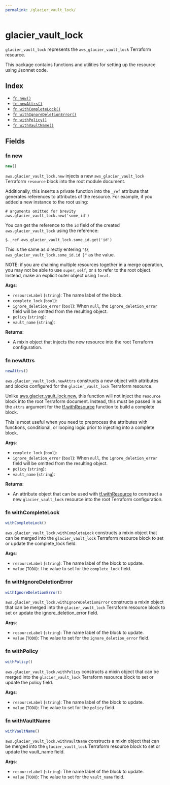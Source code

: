 ```yaml
---
permalink: /glacier_vault_lock/
---
```


# glacier_vault_lock

`glacier_vault_lock` represents the `aws_glacier_vault_lock` Terraform resource.



This package contains functions and utilities for setting up the resource using Jsonnet code.


## Index

* [`fn new()`](#fn-new)
* [`fn newAttrs()`](#fn-newattrs)
* [`fn withCompleteLock()`](#fn-withcompletelock)
* [`fn withIgnoreDeletionError()`](#fn-withignoredeletionerror)
* [`fn withPolicy()`](#fn-withpolicy)
* [`fn withVaultName()`](#fn-withvaultname)

## Fields

### fn new

```ts
new()
```


`aws.glacier_vault_lock.new` injects a new `aws_glacier_vault_lock` Terraform `resource`
block into the root module document.

Additionally, this inserts a private function into the `_ref` attribute that generates references to attributes of the
resource. For example, if you added a new instance to the root using:

    # arguments omitted for brevity
    aws.glacier_vault_lock.new('some_id')

You can get the reference to the `id` field of the created `aws.glacier_vault_lock` using the reference:

    $._ref.aws_glacier_vault_lock.some_id.get('id')

This is the same as directly entering `"${ aws_glacier_vault_lock.some_id.id }"` as the value.

NOTE: if you are chaining multiple resources together in a merge operation, you may not be able to use `super`, `self`,
or `$` to refer to the root object. Instead, make an explicit outer object using `local`.

**Args**:
  - `resourceLabel` (`string`): The name label of the block.
  - `complete_lock` (`bool`): 
  - `ignore_deletion_error` (`bool`):  When `null`, the `ignore_deletion_error` field will be omitted from the resulting object.
  - `policy` (`string`): 
  - `vault_name` (`string`): 

**Returns**:
- A mixin object that injects the new resource into the root Terraform configuration.


### fn newAttrs

```ts
newAttrs()
```


`aws.glacier_vault_lock.newAttrs` constructs a new object with attributes and blocks configured for the `glacier_vault_lock`
Terraform resource.

Unlike [aws.glacier_vault_lock.new](#fn-glaciervaultlocknew), this function will not inject the `resource`
block into the root Terraform document. Instead, this must be passed in as the `attrs` argument for the
[tf.withResource](https://github.com/tf-libsonnet/core/tree/main/docs#fn-withresource) function to build a complete block.

This is most useful when you need to preprocess the attributes with functions, conditional, or looping logic prior to
injecting into a complete block.

**Args**:
  - `complete_lock` (`bool`): 
  - `ignore_deletion_error` (`bool`):  When `null`, the `ignore_deletion_error` field will be omitted from the resulting object.
  - `policy` (`string`): 
  - `vault_name` (`string`): 

**Returns**:
  - An attribute object that can be used with [tf.withResource](https://github.com/tf-libsonnet/core/tree/main/docs#fn-withresource) to construct a new `glacier_vault_lock` resource into the root Terraform configuration.


### fn withCompleteLock

```ts
withCompleteLock()
```

`aws.glacier_vault_lock.withCompleteLock` constructs a mixin object that can be merged into the `glacier_vault_lock`
Terraform resource block to set or update the complete_lock field.



**Args**:
  - `resourceLabel` (`string`): The name label of the block to update.
  - `value` (`TODO`): The value to set for the `complete_lock` field.


### fn withIgnoreDeletionError

```ts
withIgnoreDeletionError()
```

`aws.glacier_vault_lock.withIgnoreDeletionError` constructs a mixin object that can be merged into the `glacier_vault_lock`
Terraform resource block to set or update the ignore_deletion_error field.



**Args**:
  - `resourceLabel` (`string`): The name label of the block to update.
  - `value` (`TODO`): The value to set for the `ignore_deletion_error` field.


### fn withPolicy

```ts
withPolicy()
```

`aws.glacier_vault_lock.withPolicy` constructs a mixin object that can be merged into the `glacier_vault_lock`
Terraform resource block to set or update the policy field.



**Args**:
  - `resourceLabel` (`string`): The name label of the block to update.
  - `value` (`TODO`): The value to set for the `policy` field.


### fn withVaultName

```ts
withVaultName()
```

`aws.glacier_vault_lock.withVaultName` constructs a mixin object that can be merged into the `glacier_vault_lock`
Terraform resource block to set or update the vault_name field.



**Args**:
  - `resourceLabel` (`string`): The name label of the block to update.
  - `value` (`TODO`): The value to set for the `vault_name` field.
